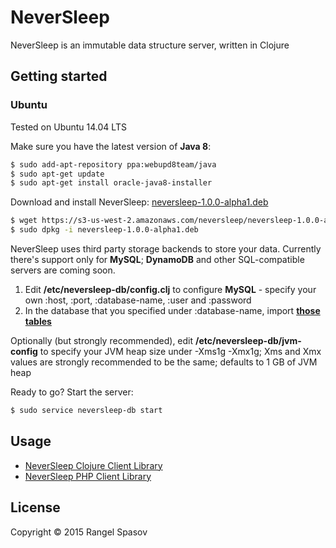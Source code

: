 # NeverSleep

NeverSleep is an immutable data structure server, written in Clojure


## Getting started

### Ubuntu

Tested on Ubuntu 14.04 LTS

Make sure you have the latest version of **Java 8**:

```sh
$ sudo add-apt-repository ppa:webupd8team/java
$ sudo apt-get update
$ sudo apt-get install oracle-java8-installer
```

Download and install NeverSleep:
[neversleep-1.0.0-alpha1.deb](https://s3-us-west-2.amazonaws.com/neversleep/neversleep-1.0.0-alpha1.deb)

```sh
$ wget https://s3-us-west-2.amazonaws.com/neversleep/neversleep-1.0.0-alpha1.deb
$ sudo dpkg -i neversleep-1.0.0-alpha1.deb
```

NeverSleep uses third party storage backends to store your data. Currently there's support only for **MySQL**; **DynamoDB** and other SQL-compatible servers are coming soon.

1. Edit **/etc/neversleep-db/config.clj** to configure **MySQL** - specify your own :host, :port, :database-name, :user and :password
2. In the database that you specified under :database-name, import **[those tables](https://github.com/raspasov/neversleep/blob/d5cafea8b995396d1d120576c0c7ed1f658b753d/mysql-schema.sql)**

Optionally (but strongly recommended), edit **/etc/neversleep-db/jvm-config** to specify your JVM heap size under -Xms1g -Xmx1g; Xms and Xmx values are strongly recommended to be the same; defaults to 1 GB of JVM heap


Ready to go? Start the server:

```sh
$ sudo service neversleep-db start
```

## Usage

- [NeverSleep Clojure Client Library](https://github.com/raspasov/neversleep-clojure-client)
- [NeverSleep PHP Client Library](https://github.com/raspasov/neversleep-php-client)

## License

Copyright © 2015 Rangel Spasov

